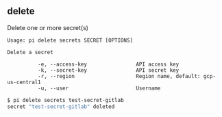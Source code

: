 delete
------------------------------
Delete one or more secret(s)

    Usage: pi delete secrets SECRET [OPTIONS]

    Delete a secret

              -e, --access-key                API access key
              -k, --secret-key                API secret key
              -r, --region                    Region name, default: gcp-us-central1
              -u, --user                      Username

```sh
$ pi delete secrets test-secret-gitlab
secret "test-secret-gitlab" deleted
```
